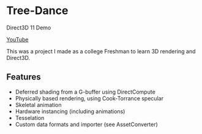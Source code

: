 # Tree-Dance
Direct3D 11 Demo

[YouTube](https://youtu.be/XXFPnMiZDZg)

This was a project I made as a college Freshman to learn 3D rendering and Direct3D.

## Features
- Deferred shading from a G-buffer using DirectCompute
- Physically based rendering, using Cook-Torrance specular
- Skeletal animation
- Hardware instancing (including animations)
- Tesselation
- Custom data formats and importer (see AssetConverter)

